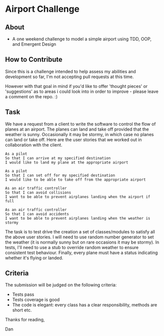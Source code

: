 Airport Challenge
=================

About
---------

* A one weekend challenge to model a simple airport using TDD, OOP, and Emergent Design

How to Contribute
-------

Since this is a challenge intended to help assess my abilities and development so far, I'm not accepting pull requests at this time.

However with that goal in mind if you'd like to offer 'thought pieces' or 'suggestions' as to areas i could look into in order to improve - please leave a comment on the repo. :)

Task
-----

We have a request from a client to write the software to control the flow of planes at an airport. The planes can land and take off provided that the weather is sunny. Occasionally it may be stormy, in which case no planes can land or take off.  Here are the user stories that we worked out in collaboration with the client.

```
As a pilot
So that I can arrive at my specified destination
I would like to land my plane at the appropriate airport

As a pilot
So that I can set off for my specified destination
I would like to be able to take off from the appropriate airport

As an air traffic controller
So that I can avoid collisions
I want to be able to prevent airplanes landing when the airport if full

As an air traffic controller
So that I can avoid accidents
I want to be able to prevent airplanes landing when the weather is stormy
```

The task is to test drive the creation a set of classes/modules to satisfy all the above user stories. I will need to use random number generator to set the weather (it is normally sunny but on rare occasions it may be stormy). In  tests, I'll need to use a stub to override random weather to ensure consistent test behaviour. Finally, every plane must have a status indicating whether it's flying or landed.

Criteria
-----

The submission will be judged on the following criteria:

* Tests pass
* Tests coverage is good
* The code is elegant: every class has a clear responsibility, methods are short etc.

Thanks for reading,

Dan